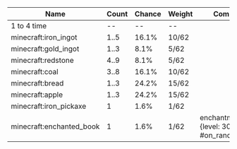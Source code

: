 | Name                     | Count | Chance | Weight | Comment                                    |
| ------------------------ | ----- | ------ | ------ | ------------------------------------------ |
| 1 to 4 time              |    -- |     -- |     -- |                                            |
| minecraft:iron_ingot     |  1..5 |  16.1% |  10/62 |                                            |
| minecraft:gold_ingot     |  1..3 |   8.1% |   5/62 |                                            |
| minecraft:redstone       |  4..9 |   8.1% |   5/62 |                                            |
| minecraft:coal           |  3..8 |  16.1% |  10/62 |                                            |
| minecraft:bread          |  1..3 |  24.2% |  15/62 |                                            |
| minecraft:apple          |  1..3 |  24.2% |  15/62 |                                            |
| minecraft:iron_pickaxe   |     1 |   1.6% |   1/62 |                                            |
| minecraft:enchanted_book |     1 |   1.6% |   1/62 | enchantments: {level: 30, #on_random_loot} |